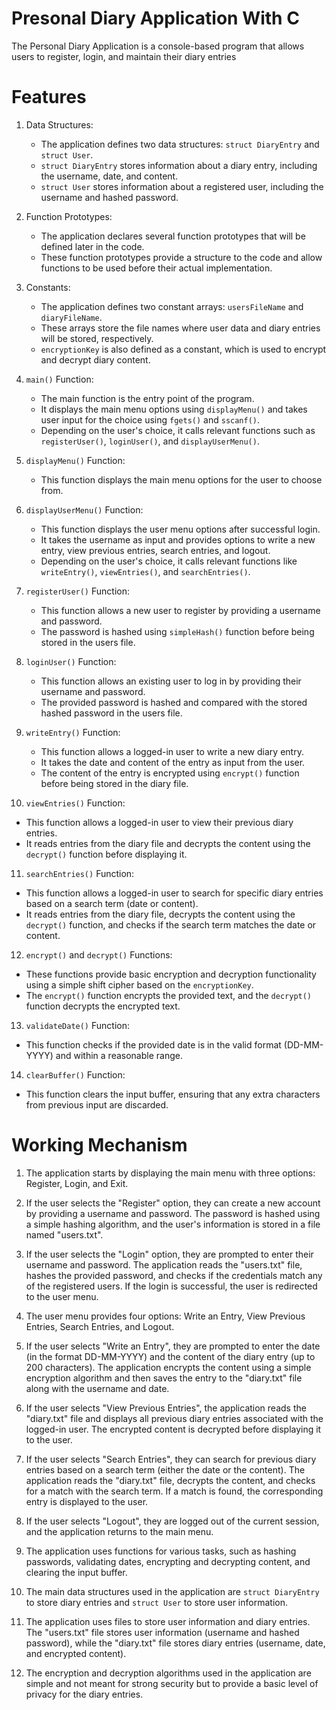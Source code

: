 # Presonal Diary Application With C
 The Personal Diary Application is a console-based program that allows users to register, login, and maintain their diary entries
# Features
1. Data Structures:
   - The application defines two data structures: `struct DiaryEntry` and `struct User`.
   - `struct DiaryEntry` stores information about a diary entry, including the username, date, and content.
   - `struct User` stores information about a registered user, including the username and hashed password.

2. Function Prototypes:
   - The application declares several function prototypes that will be defined later in the code.
   - These function prototypes provide a structure to the code and allow functions to be used before their actual implementation.

3. Constants:
   - The application defines two constant arrays: `usersFileName` and `diaryFileName`.
   - These arrays store the file names where user data and diary entries will be stored, respectively.
   - `encryptionKey` is also defined as a constant, which is used to encrypt and decrypt diary content.

4. `main()` Function:
   - The main function is the entry point of the program.
   - It displays the main menu options using `displayMenu()` and takes user input for the choice using `fgets()` and `sscanf()`.
   - Depending on the user's choice, it calls relevant functions such as `registerUser()`, `loginUser()`, and `displayUserMenu()`.

5. `displayMenu()` Function:
   - This function displays the main menu options for the user to choose from.

6. `displayUserMenu()` Function:
   - This function displays the user menu options after successful login.
   - It takes the username as input and provides options to write a new entry, view previous entries, search entries, and logout.
   - Depending on the user's choice, it calls relevant functions like `writeEntry()`, `viewEntries()`, and `searchEntries()`.

7. `registerUser()` Function:
   - This function allows a new user to register by providing a username and password.
   - The password is hashed using `simpleHash()` function before being stored in the users file.

8. `loginUser()` Function:
   - This function allows an existing user to log in by providing their username and password.
   - The provided password is hashed and compared with the stored hashed password in the users file.

9. `writeEntry()` Function:
   - This function allows a logged-in user to write a new diary entry.
   - It takes the date and content of the entry as input from the user.
   - The content of the entry is encrypted using `encrypt()` function before being stored in the diary file.

10. `viewEntries()` Function:
   - This function allows a logged-in user to view their previous diary entries.
   - It reads entries from the diary file and decrypts the content using the `decrypt()` function before displaying it.

11. `searchEntries()` Function:
   - This function allows a logged-in user to search for specific diary entries based on a search term (date or content).
   - It reads entries from the diary file, decrypts the content using the `decrypt()` function, and checks if the search term matches the date or content.

12. `encrypt()` and `decrypt()` Functions:
   - These functions provide basic encryption and decryption functionality using a simple shift cipher based on the `encryptionKey`.
   - The `encrypt()` function encrypts the provided text, and the `decrypt()` function decrypts the encrypted text.

13. `validateDate()` Function:
   - This function checks if the provided date is in the valid format (DD-MM-YYYY) and within a reasonable range.

14. `clearBuffer()` Function:
   - This function clears the input buffer, ensuring that any extra characters from previous input are discarded.
# Working Mechanism
1. The application starts by displaying the main menu with three options: Register, Login, and Exit.

2. If the user selects the "Register" option, they can create a new account by providing a username and password. The password is hashed using a simple hashing algorithm, and the user's information is stored in a file named "users.txt".

3. If the user selects the "Login" option, they are prompted to enter their username and password. The application reads the "users.txt" file, hashes the provided password, and checks if the credentials match any of the registered users. If the login is successful, the user is redirected to the user menu.

4. The user menu provides four options: Write an Entry, View Previous Entries, Search Entries, and Logout.

5. If the user selects "Write an Entry", they are prompted to enter the date (in the format DD-MM-YYYY) and the content of the diary entry (up to 200 characters). The application encrypts the content using a simple encryption algorithm and then saves the entry to the "diary.txt" file along with the username and date.

6. If the user selects "View Previous Entries", the application reads the "diary.txt" file and displays all previous diary entries associated with the logged-in user. The encrypted content is decrypted before displaying it to the user.

7. If the user selects "Search Entries", they can search for previous diary entries based on a search term (either the date or the content). The application reads the "diary.txt" file, decrypts the content, and checks for a match with the search term. If a match is found, the corresponding entry is displayed to the user.

8. If the user selects "Logout", they are logged out of the current session, and the application returns to the main menu.

9. The application uses functions for various tasks, such as hashing passwords, validating dates, encrypting and decrypting content, and clearing the input buffer.

10. The main data structures used in the application are `struct DiaryEntry` to store diary entries and `struct User` to store user information.

11. The application uses files to store user information and diary entries. The "users.txt" file stores user information (username and hashed password), while the "diary.txt" file stores diary entries (username, date, and encrypted content).

12. The encryption and decryption algorithms used in the application are simple and not meant for strong security but to provide a basic level of privacy for the diary entries.
